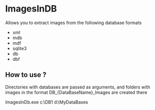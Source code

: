 # ImagesInDB

Allows you to extract images from the following database formats

- xml
- mdb
- mdf
- sqlite3
- db
- dbf 

## How to use ?

Directories with databases are passed as arguments, and folders with images in the format DB_{DataBaseName}_Images are created there

ImagesInDb.exe c:\DB1 d:\MyDataBases
